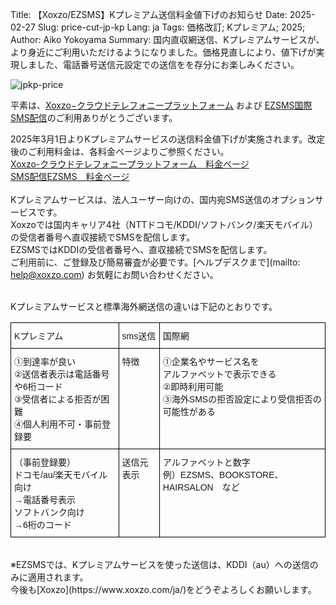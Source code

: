 Title: 【Xoxzo/EZSMS】Kプレミアム送信料金値下げのお知らせ
Date: 2025-02-27
Slug: price-cut-jp-kp
Lang: ja
Tags: 価格改訂; Kプレミアム; 2025;
Author: Aiko Yokoyama
Summary: 国内直収網送信、Kプレミアムサービスが、より身近にご利用いただけるようになりました。価格見直しにより、値下げが実現しました、電話番号送信元設定での送信をを存分にお楽しみください。

![jpkp-price](/images/kpremium-ja.jpg)

平素は、[Xoxzo−クラウドテレフォニープラットフォーム](https://www.xoxzo.com/ja/) および 
[EZSMS国際SMS配信](https://www.ezsms.biz/ja/)のご利用ありがとうございます。

2025年3月1日よりKプレミアムサービスの送信料金値下げが実施されます。改定後のご利用料金は、各料金ページよりご参照ください。<br>
[Xoxzo-クラウドテレフォニープラットフォーム　料金ページ](https://www.xoxzo.com/ja/about/pricing/#k-premium)<br>
[SMS配信EZSMS　料金ページ](https://www.ezsms.biz/ja/faq/price/)
<br>
<br>
Kプレミアムサービスは、法人ユーザー向けの、国内宛SMS送信のオプションサービスです。<br>
Xoxzoでは国内キャリア4社（NTTドコモ/KDDI/ソフトバンク/楽天モバイル）の受信者番号へ直収接続でSMSを配信します。<br>
EZSMSではKDDIの受信者番号へ、直収接続でSMSを配信します。
<br>
ご利用前に、ご登録及び簡易審査が必要です。[ヘルプデスクまで](mailto: help@xoxzo.com) お気軽にお問い合わせください。
<br>
<br>

Kプレミアムサービスと標準海外網送信の違いは下記のとおりです。
<style type="text/css">
.tg  {border-collapse:collapse;border-spacing:0;}
.tg td{border-color:black;border-style:solid;border-width:1px;font-family:Arial, sans-serif;font-size:14px;
  overflow:hidden;padding:10px 5px;word-break:normal;}
.tg th{border-color:black;border-style:solid;border-width:1px;font-family:Arial, sans-serif;font-size:14px;
  font-weight:normal;overflow:hidden;padding:10px 5px;word-break:normal;}
.tg .tg-0lax{text-align:left;vertical-align:top}
</style>
<table class="tg"><thead>
  <tr>
    <th class="tg-0lax"><span style="font-weight:400;font-style:normal">Kプレミアム</span></th>
    <th class="tg-0lax"><span style="font-weight:400;font-style:normal">sms送信</span></th>
    <th class="tg-0lax">国際網</th>
  </tr></thead>
<tbody>
  <tr>
    <td class="tg-0lax">①到達率が良い<br>②送信者表示は電話番号や6桁コード<br>③受信者による拒否が困難<br>④個人利用不可・事前登録要</td>
    <td class="tg-0lax">特徴</td>
    <td class="tg-0lax">①企業名やサービス名を<br>アルファベットで表示できる<br>②即時利用可能<br>③海外SMSの拒否設定により受信拒否の可能性がある</td>
  </tr>
  <tr>
    <td class="tg-0lax">（事前登録要）<br>ドコモ/au/楽天モバイル向け<br>→電話番号表示<br>ソフトバンク向け<br>→6桁のコード</td>
    <td class="tg-0lax">送信元表示</td>
    <td class="tg-0lax">アルファベットと数字<br>例）EZSMS、BOOKSTORE、HAIRSALON　など</td>
  </tr>
</tbody>
</table>
<br>
※EZSMSでは、Kプレミアムサービスを使った送信は、KDDI（au）への送信のみに適用されます。
<br>
今後も[Xoxzo](https://www.xoxzo.com/ja/)をどうぞよろしくお願いします。
